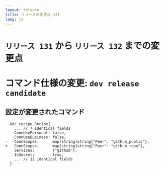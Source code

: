 ```yaml
---
layout: release
title: リリースの変更点 131
lang: ja
---
```


# `リリース 131` から `リリース 132` までの変更点

# コマンド仕様の変更: `dev release candidate`



## 設定が変更されたコマンド


```
  &dc_recipe.Recipe{
  	... // 7 identical fields
  	ConnUsePersonal: false,
  	ConnUseBusiness: false,
- 	ConnScopes:      map[string]string{"Peer": "github_public"},
+ 	ConnScopes:      map[string]string{"Peer": "github_repo"},
  	Services:        {"github"},
  	IsSecret:        true,
  	... // 12 identical fields
  }
```
